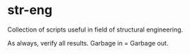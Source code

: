 # str-eng
Collection of scripts useful in field of structural engineering.

As always, verify all results. 
Garbage in = Garbage out.
